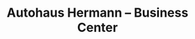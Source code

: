 ---
title: "Autohaus Hermann – Business Center"
url: /goettingen/autohaus-hermann-business-center/
shop: Autohaus
---